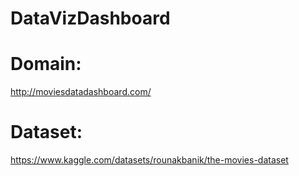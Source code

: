 # DataVizDashboard
# Domain:
http://moviesdatadashboard.com/

# Dataset:
https://www.kaggle.com/datasets/rounakbanik/the-movies-dataset

